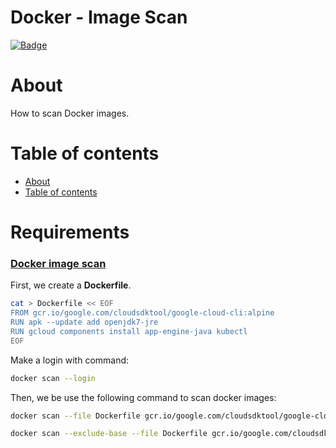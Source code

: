 # **Docker - Image Scan**
[![Badge](https://img.shields.io/github/last-commit/jorgegabrielti/sre-rootsetup)](https://github.com/jorgegabrielti/docker-cheatsheet)

About
==========
How to scan Docker images.

[//]: # "[![Badge]()]()"

Table of contents
==========
<!--ts-->
   * [About](#about)
   * [Table of contents](#table-of-contents)
<!--te-->

[//]: # "(## Feature)"
[//]: # "(- [x] [Packages utils](src/conf/packages.txt))"

Requirements
==========
### **[Docker image scan]()**
First, we create a **Dockerfile**.
```bash
cat > Dockerfile << EOF
FROM gcr.io/google.com/cloudsdktool/google-cloud-cli:alpine
RUN apk --update add openjdk7-jre
RUN gcloud components install app-engine-java kubectl
EOF
```

Make a login with command:
```bash
docker scan --login
```

Then, we be use the following command to scan docker images:
```bash
docker scan --file Dockerfile gcr.io/google.com/cloudsdktool/google-cloud-cli:alpine | tee -a scan_report.txt
```

```bash
docker scan --exclude-base --file Dockerfile gcr.io/google.com/cloudsdktool/google-cloud-cli:alpine | tee -a scan_report-exclude-base.txt
```